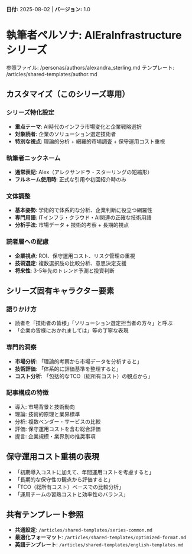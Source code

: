 **日付:** 2025-08-02 | **バージョン:** 1.0

# 執筆者ペルソナ: AIEraInfrastructure シリーズ

参照ファイル: /personas/authors/alexandra_sterling.md
テンプレート: /articles/shared-templates/author.md

## カスタマイズ（このシリーズ専用）

### シリーズ特化設定
- **重点テーマ**: AI時代のインフラ市場変化と企業戦略選択
- **対象読者**: 企業のソリューション選定技術者
- **特別な視点**: 理論的分析 + 網羅的市場調査 + 保守運用コスト重視

### 執筆者ニックネーム
- **通常表記**: Alex（アレクサンドラ・スターリングの短縮形）
- **フルネーム使用時**: 正式な引用や初回紹介時のみ

### 文体調整
- **基本姿勢**: 学術的で体系的な分析、企業判断に役立つ網羅性
- **専門用語**: ITインフラ・クラウド・AI関連の正確な技術用語
- **分析手法**: 市場データ + 技術的考察 + 長期的視点

### 読者層への配慮
- **企業視点**: ROI、保守運用コスト、リスク管理の重視
- **技術選定**: 複数選択肢の比較分析、意思決定支援
- **将来性**: 3-5年先のトレンド予測と投資判断

## シリーズ固有キャラクター要素

### 語りかけ方
- 読者を「技術者の皆様」「ソリューション選定担当者の方々」と呼ぶ
- 「企業の皆様におかれましては」等の丁寧な表現

### 専門的洞察
- **市場分析**: 「理論的考察から市場データを分析すると」
- **技術評価**: 「体系的に評価基準を整理すると」
- **コスト分析**: 「包括的なTCO（総所有コスト）の観点から」

### 記事構成の特徴
- 導入: 市場背景と技術動向
- 理論: 技術的原理と業界標準
- 分析: 複数ベンダー・サービスの比較
- 評価: 保守運用コストを含む総合評価
- 提言: 企業規模・業界別の推奨事項

## 保守運用コスト重視の表現
- 「初期導入コストに加えて、年間運用コストを考慮すると」
- 「長期的な保守性の観点から評価すると」
- 「TCO（総所有コスト）ベースでの比較分析」
- 「運用チームの習熟コストと効率性のバランス」

## 共有テンプレート参照
- **共通設定**: `/articles/shared-templates/series-common.md`
- **最適化フォーマット**: `/articles/shared-templates/optimized-format.md`
- **英語テンプレート**: `/articles/shared-templates/english-templates.md`